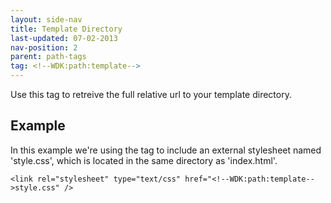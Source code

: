 ```yaml
---
layout: side-nav
title: Template Directory
last-updated: 07-02-2013
nav-position: 2
parent: path-tags
tag: <!--WDK:path:template-->
---
```


Use this tag to retreive the full relative url to your template directory.

## Example

In this example we're using the tag to include an external stylesheet named 'style.css', which is located in the same directory as 'index.html'.

~~~
<link rel="stylesheet" type="text/css" href="<!--WDK:path:template-->style.css" />
~~~